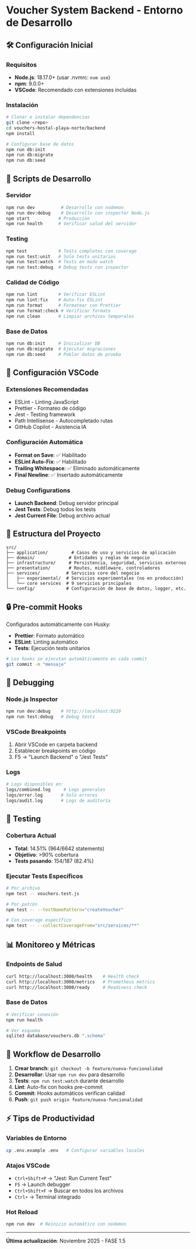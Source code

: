 # Voucher System Backend - Entorno de Desarrollo

## 🛠 Configuración Inicial

### Requisitos
- **Node.js**: 18.17.0+ (usar .nvmrc: `nvm use`)
- **npm**: 9.0.0+
- **VSCode**: Recomendado con extensiones incluidas

### Instalación
```bash
# Clonar e instalar dependencias
git clone <repo>
cd vouchers-hostal-playa-norte/backend
npm install

# Configurar base de datos
npm run db:init
npm run db:migrate
npm run db:seed
```

## 🚀 Scripts de Desarrollo

### Servidor
```bash
npm run dev          # Desarrollo con nodemon
npm run dev:debug    # Desarrollo con inspector Node.js
npm start           # Producción
npm run health      # Verificar salud del servidor
```

### Testing
```bash
npm test            # Tests completos con coverage
npm run test:unit   # Solo tests unitarios  
npm run test:watch  # Tests en modo watch
npm run test:debug  # Debug tests con inspector
```

### Calidad de Código
```bash
npm run lint        # Verificar ESLint
npm run lint:fix    # Auto-fix ESLint
npm run format      # Formatear con Prettier
npm run format:check # Verificar formato
npm run clean       # Limpiar archivos temporales
```

### Base de Datos
```bash
npm run db:init     # Inicializar DB
npm run db:migrate  # Ejecutar migraciones
npm run db:seed     # Poblar datos de prueba
```

## 🔧 Configuración VSCode

### Extensiones Recomendadas
- ESLint - Linting JavaScript
- Prettier - Formateo de código
- Jest - Testing framework
- Path Intellisense - Autocompletado rutas
- GitHub Copilot - Asistencia IA

### Configuración Automática
- **Format on Save**: ✅ Habilitado
- **ESLint Auto-Fix**: ✅ Habilitado  
- **Trailing Whitespace**: ✅ Eliminado automáticamente
- **Final Newline**: ✅ Insertado automáticamente

### Debug Configurations
- **Launch Backend**: Debug servidor principal
- **Jest Tests**: Debug todos los tests
- **Jest Current File**: Debug archivo actual

## 📁 Estructura del Proyecto

```
src/
├── application/         # Casos de uso y servicios de aplicación
├── domain/             # Entidades y reglas de negocio
├── infrastructure/     # Persistencia, seguridad, servicios externos
├── presentation/       # Routes, middleware, controladores
├── services/          # Servicios core del negocio
│   ├── experimental/  # Servicios experimentales (no en producción)
│   └── core services  # 9 servicios principales
└── config/            # Configuración de base de datos, logger, etc.
```

## 🔒 Pre-commit Hooks

Configurados automáticamente con Husky:
- **Prettier**: Formato automático
- **ESLint**: Linting automático  
- **Tests**: Ejecución tests unitarios

```bash
# Los hooks se ejecutan automáticamente en cada commit
git commit -m "mensaje"
```

## 🐛 Debugging

### Node.js Inspector
```bash
npm run dev:debug    # http://localhost:9229
npm run test:debug   # Debug tests
```

### VSCode Breakpoints
1. Abrir VSCode en carpeta backend
2. Establecer breakpoints en código
3. F5 → "Launch Backend" o "Jest Tests"

### Logs
```bash
# Logs disponibles en:
logs/combined.log     # Logs generales
logs/error.log       # Solo errores  
logs/audit.log       # Logs de auditoría
```

## 🧪 Testing

### Cobertura Actual
- **Total**: 14.51% (964/6642 statements)
- **Objetivo**: >90% cobertura
- **Tests pasando**: 154/187 (82.4%)

### Ejecutar Tests Específicos
```bash
# Por archivo
npm test -- vouchers.test.js

# Por patrón
npm test -- --testNamePattern="createVoucher"

# Con coverage específico
npm test -- --collectCoverageFrom="src/services/**"
```

## 📊 Monitoreo y Métricas

### Endpoints de Salud
```bash
curl http://localhost:3000/health    # Health check
curl http://localhost:3000/metrics   # Prometheus metrics  
curl http://localhost:3000/ready     # Readiness check
```

### Base de Datos
```bash
# Verificar conexión
npm run health

# Ver esquema
sqlite3 database/vouchers.db ".schema"
```

## 🔄 Workflow de Desarrollo

1. **Crear branch**: `git checkout -b feature/nueva-funcionalidad`
2. **Desarrollar**: Usar `npm run dev` para desarrollo
3. **Tests**: `npm run test:watch` durante desarrollo
4. **Lint**: Auto-fix con hooks pre-commit
5. **Commit**: Hooks automáticos verifican calidad
6. **Push**: `git push origin feature/nueva-funcionalidad`

## ⚡ Tips de Productividad

### Variables de Entorno
```bash
cp .env.example .env   # Configurar variables locales
```

### Atajos VSCode
- `Ctrl+Shift+P` → "Jest: Run Current Test"
- `F5` → Launch debugger
- `Ctrl+Shift+F` → Buscar en todos los archivos
- `Ctrl+` → Terminal integrado

### Hot Reload
```bash
npm run dev  # Reinicio automático con nodemon
```

---
**Última actualización**: Noviembre 2025 - FASE 1.5